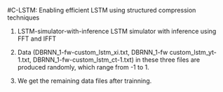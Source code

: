 #C-LSTM: Enabling efficient LSTM using structured compression techniques

1. LSTM-simulator-with-inference
LSTM simulator with inference using FFT and IFFT


2. Data (DBRNN_1-fw-custom_lstm_xi.txt, DBRNN_1-fw custom_lstm_yt-1.txt, DBRNN_1-fw-custom_lstm_ct-1.txt) in these three files are produced randomly, which range from -1 to 1.

3. We get the remaining data files after trainning.